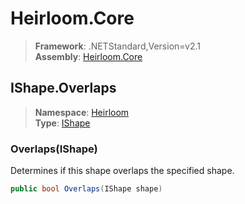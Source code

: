 # Heirloom.Core

> **Framework**: .NETStandard,Version=v2.1  
> **Assembly**: [Heirloom.Core][0]  

## IShape.Overlaps

> **Namespace**: [Heirloom][0]  
> **Type**: [IShape][1]  

### Overlaps(IShape)

Determines if this shape overlaps the specified shape.

```cs
public bool Overlaps(IShape shape)
```

[0]: ../../../Heirloom.Core.md
[1]: ../IShape.md
